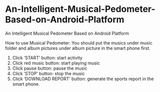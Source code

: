 # An-Intelligent-Musical-Pedometer-Based-on-Android-Platform
An Intelligent Musical Pedometer Based on Android Platform

How to use Musical Pedometer:
You should put the musics under music folder and album pictures under album picture in the smart phone first.
1. Click ‘START’ button: start activity
2. Click red music button: start playing music
3. Click pause button: pause the music
4. Click ‘STOP’ button: stop the music
5. Click ‘DOWNLOAD REPORT’ button: generate the sports report in the smart phone.

